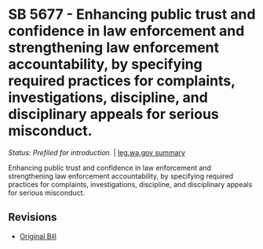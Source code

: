 # SB 5677 - Enhancing public trust and confidence in law enforcement and strengthening law enforcement accountability, by specifying required practices for complaints, investigations, discipline, and disciplinary appeals for serious misconduct.
*Status: Prefiled for introduction.* | [leg.wa.gov summary](https://app.leg.wa.gov/billsummary?BillNumber=5677&Year=2021)

Enhancing public trust and confidence in law enforcement and strengthening law enforcement accountability, by specifying required practices for complaints, investigations, discipline, and disciplinary appeals for serious misconduct.

## Revisions
* [Original Bill](1/)